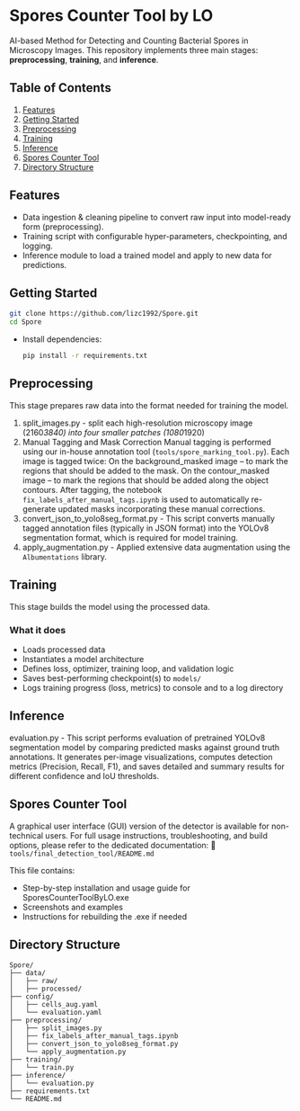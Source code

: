 # Spores Counter Tool by LO

AI-based Method for Detecting and Counting Bacterial Spores in Microscopy Images.
This repository implements three main stages: **preprocessing**, **training**, and **inference**.

## Table of Contents

1. [Features](#features)
2. [Getting Started](#getting-started)
3. [Preprocessing](#preprocessing)
4. [Training](#training)
5. [Inference](#inference)
6. [Spores Counter Tool](#spores-counter-tool)
7. [Directory Structure](#directory-structure)

## Features

* Data ingestion & cleaning pipeline to convert raw input into model-ready form (preprocessing).
* Training script with configurable hyper-parameters, checkpointing, and logging.
* Inference module to load a trained model and apply to new data for predictions.

## Getting Started

  ```bash
  git clone https://github.com/lizc1992/Spore.git  
  cd Spore  
  ```
* Install dependencies:

  ```bash
  pip install -r requirements.txt  
  ```

## Preprocessing

This stage prepares raw data into the format needed for training the model.

1. split_images.py - split each high-resolution microscopy image (2160*3840) into four smaller patches (1080*1920)
2. Manual Tagging and Mask Correction
   Manual tagging is performed using our in-house annotation tool (`tools/spore_marking_tool.py`).
   Each image is tagged twice:
     On the background_masked image – to mark the regions that should be added to the mask.
     On the contour_masked image – to mark the regions that should be added along the object contours.
   After tagging, the notebook `fix_labels_after_manual_tags.ipynb` is used to automatically re-generate updated masks incorporating these manual corrections.
3. convert_json_to_yolo8seg_format.py - This script converts manually tagged annotation files (typically in JSON format) into the YOLOv8 segmentation format, which is required for model training.
4. apply_augmentation.py - Applied extensive data augmentation using the `Albumentations` library.


## Training

This stage builds the model using the processed data.

### What it does

* Loads processed data
* Instantiates a model architecture 
* Defines loss, optimizer, training loop, and validation logic
* Saves best-performing checkpoint(s) to `models/`
* Logs training progress (loss, metrics) to console and to a log directory


## Inference

evaluation.py - This script performs evaluation of pretrained YOLOv8 segmentation model by comparing predicted masks against ground truth annotations.
It generates per-image visualizations, computes detection metrics (Precision, Recall, F1), and saves detailed and summary results for different confidence and IoU thresholds.

## Spores Counter Tool

A graphical user interface (GUI) version of the detector is available for non-technical users.
For full usage instructions, troubleshooting, and build options, please refer to the dedicated documentation:
📄 `tools/final_detection_tool/README.md`

This file contains:
* Step-by-step installation and usage guide for SporesCounterToolByLO.exe
* Screenshots and examples
* Instructions for rebuilding the .exe if needed

## Directory Structure

```
Spore/
├── data/
│   ├── raw/
│   ├── processed/               
├── config/
│   ├── cells_aug.yaml
│   └── evaluation.yaml
├── preprocessing/
│   ├── split_images.py
│   ├── fix_labels_after_manual_tags.ipynb
│   ├── convert_json_to_yolo8seg_format.py
│   └── apply_augmentation.py
├── training/
│   └── train.py
├── inference/
│   └── evaluation.py
├── requirements.txt
└── README.md
```

